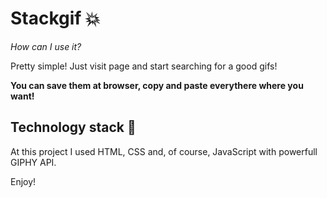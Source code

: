 # Stackgif 💥
*How can I use it?*

Pretty simple! Just visit page and start searching for a good gifs!

**You can save them at browser, copy and paste everythere where you want!**

## Technology stack 💾
At this project I used HTML, CSS and, of course, JavaScript with powerfull GIPHY API.

Enjoy!
